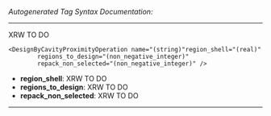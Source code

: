 _Autogenerated Tag Syntax Documentation:_

---
XRW TO DO

```
<DesignByCavityProximityOperation name="(string)"region_shell="(real)"
        regions_to_design="(non_negative_integer)"
        repack_non_selected="(non_negative_integer)" />
```

-   **region_shell**: XRW TO DO
-   **regions_to_design**: XRW TO DO
-   **repack_non_selected**: XRW TO DO

---
